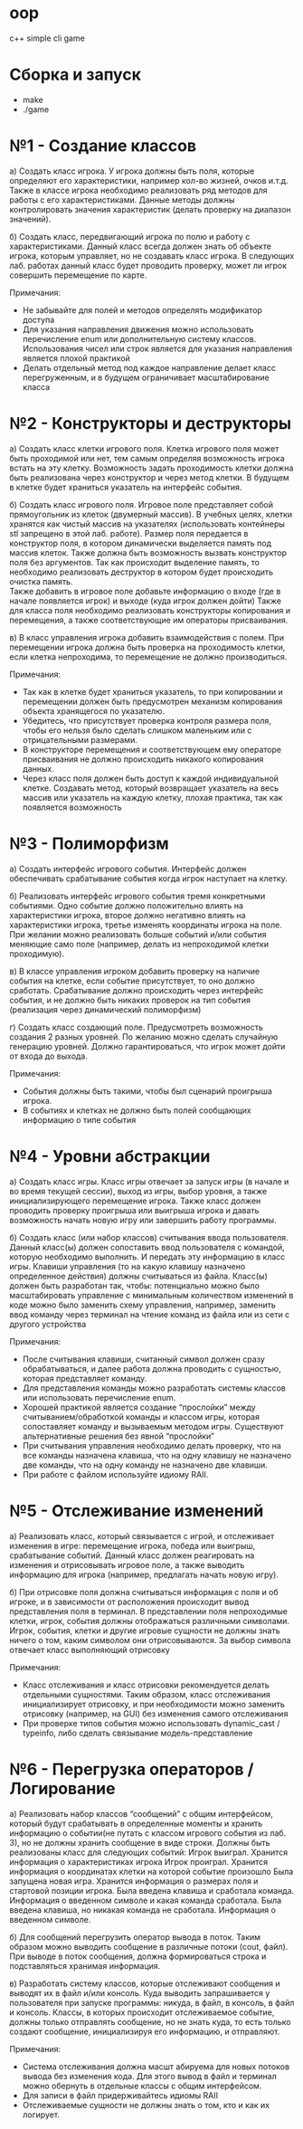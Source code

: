 # oop
c++ simple cli game

# Сборка и запуск
- make
- ./game
# №1 - Создание классов

а) Создать класс игрока. У игрока должны быть поля, которые определяют его характеристики, например кол-во жизней, очков и.т.д. Также в классе игрока необходимо реализовать ряд методов для работы с его характеристиками. Данные методы должны контролировать значения характеристик (делать проверку на диапазон значений).

б) Создать класс, передвигающий игрока по полю и работу с характеристиками. Данный класс всегда должен знать об объекте игрока, которым управляет, но не создавать класс игрока. В следующих лаб. работах данный класс будет проводить проверку, может ли игрок совершить перемещение по карте.

Примечания:
- Не забывайте для полей и методов определять модификатор доступа
- Для указания направления движения можно использовать перечисление enum или дополнительную систему классов. Использования чисел или строк является для указания направления является плохой практикой
- Делать отдельный метод под каждое направление делает класс перегруженным, и в будущем ограничивает масштабирование класса


# №2 - Конструкторы и деструкторы

а) Создать класс клетки игрового поля. Клетка игрового поля может быть проходимой или нет, тем самым определяя возможность игрока встать на эту клетку. Возможность задать проходимость клетки должна быть реализована через конструктор и через метод клетки. В будущем в клетке будет храниться указатель на интерфейс события.

б) Создать класс игрового поля. Игровое поле представляет собой прямоугольник из клеток (двумерный массив). В учебных целях, клетки хранятся как чистый массив на указателях (использовать контейнеры stl запрещено в этой лаб. работе). Размер поля передается в конструктор поля, в котором динамически выделяется память под массив клеток. Также должна быть возможность вызвать конструктор поля без аргументов. Так как происходит выделение память, то необходимо реализовать деструктор в котором будет происходить очистка память.   
Также добавить в игровое поле добавьте информацию о входе (где в начале появляется игрок) и выходе (куда игрок должен дойти)
Также для класса поля необходимо реализовать конструкторы копирования и перемещения, а также соответствующие им операторы присваивания.  

в) В класс управления игрока добавить взаимодействия с полем. При перемещении игрока должна быть проверка на проходимость клетки, если клетка непроходима, то перемещение не должно производиться.

Примечания:
- Так как в клетке будет храниться указатель, то  при копировании и перемещении должен быть предусмотрен механизм копирования объекта хранящегося по указателю.
- Убедитесь, что присутствует проверка контроля размера поля, чтобы его нельзя было сделать слишком маленьким или с отрицательными размерами.
- В конструкторе перемещения и соответствующем ему операторе присваивания не должно происходить никакого копирования данных.
- Через класс поля должен быть доступ к каждой индивидуальной клетке. Создавать метод, который возвращает указатель на весь массив или указатель на каждую клетку, плохая практика, так как появляется возможность 

# №3 - Полиморфизм
а) Создать интерфейс игрового события. Интерфейс должен обеспечивать срабатывание события когда игрок наступает на клетку.

б) Реализовать интерфейс игрового события тремя конкретными событиями. Одно событие должно положительно влиять на характеристики игрока, второе должно негативно влиять на характеристики игрока, третье изменять координаты игрока на поле. При желании можно реализовать больше событий и/или события меняющие само поле (например, делать из непроходимой клетки проходимую).

в) В классе управления игроком добавить проверку на наличие события на клетке, если событие присутствует, то оно должно сработать. Срабатывание должно происходить через интерфейс события, и не должно быть никаких проверок на тип события (реализация через динамический полиморфизм)

г) Создать класс создающий поле. Предусмотреть возможность создания 2 разных уровней. По желанию можно сделать случайную генерацию уровней. Должно гарантироваться, что игрок может дойти от входа до выхода.

Примечания:
- События должны быть такими, чтобы был сценарий проигрыша игрока.
- В событиях и клетках не должно быть полей сообщающих информацию о типе события

# №4 - Уровни абстракции
а) Создать класс игры. Класс игры отвечает за запуск игры (в начале и во время текущей сессии), выход из игры, выбор уровня, а также инициализирующего перемещение игрока. Также класс должен проводить проверку проигрыша или выигрыша игрока и давать возможность начать новую игру или завершить работу программы.

б) Создать класс (или набор классов) считывания ввода пользователя. Данный класс(ы) должен сопоставить ввод пользователя с командой, которую необходимо выполнить. И передать эту информацию в класс игры. Клавиши управления (то на какую клавишу назначено определенное действия) должны считываться из файла. Класс(ы) должен быть разработан так, чтобы:
потенциально можно было масштабировать управление с минимальным количеством изменений в коде
можно было заменить схему управления, например, заменить ввод команду через терминал на чтение команд из файла или из сети с другого устройства

Примечания:
- После считывания клавиши, считанный символ должен сразу обрабатываться, и далее работа должна проводить с сущностью, которая представляет команду.
- Для представления команды можно разработать системы классов или использовать перечисление enum.
- Хорошей практикой является создание “прослойки” между считыванием/обработкой команды и классом игры, которая сопоставляет команду и вызываемым методом игры. Существуют альтернативные решения без явной “прослойки”
- При считывания управления необходимо делать проверку, что на все команды назначена клавиша, что на одну клавишу не назначено две команды, что на одну команду не назначено две клавиши.
- При работе с файлом используйте идиому RAII.


# №5 - Отслеживание изменений
а) Реализовать класс, который связывается с игрой, и отслеживает изменения в игре: перемещение игрока, победа или выигрыш, срабатывание событий. Данный класс должен реагировать на изменения и отрисовывать игровое поле, а также выводить информацию для игрока (например, предлагать начать новую игру). 

б) При отрисовке поля должна считываться информация с поля и об игроке, и в зависимости от расположения происходит вывод представления поля в терминал. В представлении поля непроходимые клетки, игрок, события должны отображаться различными символами. Игрок, события, клетки и другие игровые сущности не должны знать ничего о том, каким символом они отрисовываются. За выбор символа отвечает класс выполняющий отрисовку

Примечания:
- Класс отслеживания и класс отрисовки рекомендуется делать отдельными сущностями. Таким образом, класс отслеживания инициализирует отрисовку, и при необходимости можно заменить отрисовку (например, на GUI) без изменения самого отслеживания
- При проверке типов события можно использовать dynamic_cast / typeinfo, либо сделать связывание модель-представление

# №6 - Перегрузка операторов / Логирование
а)  Реализовать набор классов “сообщений” с общим интерфейсом, который будут срабатывать в определенные моменты и хранить информацию о событии(не путать с классом игрового события из лаб. 3), но не должны хранить сообщение в виде строки. Должны быть реализованы класс для следующих событий:
Игрок выиграл. Хранится информация о характеристиках игрока
Игрок проиграл. Хранится информация о координатах клетки на которой событие произошло
Была запущена новая игра. Хранится информация о размерах поля и стартовой позиции игрока.
Была введена клавиша и сработала команда. Информация о введенном символе и какая команда сработала.
Была введена клавиша, но никакая команда не сработала. Информация о введенном символе.

б) Для сообщений перегрузить оператор вывода в поток. Таким образом можно выводить сообщение в различные потоки (cout, файл). При выводе в поток сообщения, должна формироваться строка и подставляться хранимая информация.

в) Разработать систему классов, которые отслеживают сообщения и выводят их в файл и/или консоль. Куда выводить запрашивается у пользователя при запуске программы: никуда, в файл, в консоль, в файл и консоль. Классы, в которых происходит отслеживаемое событие, должны только отправлять сообщение, но не знать куда, то есть только создают сообщение, инициализируя его информацию, и отправляют.

Примечания:
- Система отслеживания должна масшт абируема для новых потоков вывода без изменения кода. Для этого вывод в файл и терминал можно обернуть в отдельные классы с общим интерфейсом.
- Для записи в файл придерживайтесь идиомы RAII
- Отслеживаемые сущности не должны знать о том, кто и как их логирует.
